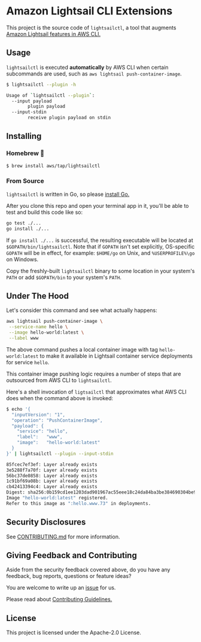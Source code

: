 # Amazon Lightsail CLI Extensions

This project is the source code of `lightsailctl`, a tool that
augments [Amazon Lightsail features in AWS CLI.][lscli]

## Usage

`lightsailctl` is executed **automatically** by AWS CLI when certain
subcommands are used, such as `aws lightsail push-container-image`.

```sh
$ lightsailctl --plugin -h

Usage of `lightsailctl --plugin`:
  --input payload
        plugin payload
  --input-stdin
        receive plugin payload on stdin
```

## Installing

### Homebrew 🍻

```sh
$ brew install aws/tap/lightsailctl
```

### From Source

`lightsailctl` is written in Go, so please [install Go.][getgo]

After you clone this repo and open your terminal app in it, you'll be
able to test and build this code like so:

```sh
go test ./...
go install ./...
```

If `go install ./...` is successful, the resulting executable will be
located at `$GOPATH/bin/lightsailctl`. Note that if `GOPATH` isn't set
explicitly, OS-specific `GOPATH` will be in effect, for example:
`$HOME/go` on Unix, and `%USERPROFILE%\go` on Windows.

Copy the freshly-built `lightsailctl` binary to some location in your
system's `PATH` or add `$GOPATH/bin` to your system's `PATH`.

## Under The Hood

Let's consider this command and see what actually happens:

```sh
aws lightsail push-container-image \
 --service-name hello \
 --image hello-world:latest \
 --label www
```

The above command pushes a local container image with tag
`hello-world:latest` to make it available in Lightsail container
service deployments for service `hello`.

This container image pushing logic requires a number of steps that are
outsourced from AWS CLI to `lightsailctl`.

Here's a shell invocation of `ligtsailctl` that approximates what AWS
CLI does when the command above is invoked:

```sh
$ echo '{
  "inputVersion": "1",
  "operation": "PushContainerImage",
  "payload": {
    "service": "hello",
    "label":   "www",
    "image":   "hello-world:latest"
  }
}' | lightsailctl --plugin --input-stdin

85fcec7ef3ef: Layer already exists 
3e5288f7a70f: Layer already exists 
56bc37de0858: Layer already exists 
1c91bf69a08b: Layer already exists 
cb42413394c4: Layer already exists 
Digest: sha256:0b159cd1ee1203dad901967ac55eee18c24da84ba3be384690304be93538bea8
Image "hello-world:latest" registered.
Refer to this image as ":hello.www.73" in deployments.
```

## Security Disclosures

See [CONTRIBUTING.md](CONTRIBUTING.md#security-issue-notifications) for
more information.

## Giving Feedback and Contributing

Aside from the security feedback covered above, do you have any
feedback, bug reports, questions or feature ideas?

You are welcome to write up an [issue][issue] for us.

Please read about [Contributing Guidelines.](CONTRIBUTING.md)

## License

This project is licensed under the Apache-2.0 License.

[lscli]: https://docs.aws.amazon.com/cli/latest/reference/lightsail/index.html
[getgo]: https://golang.org/doc/install
[issue]: https://github.com/aws/lightsailctl/issues/new
